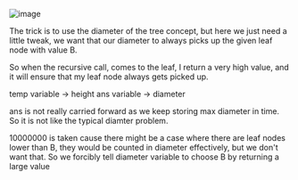 ![image](https://user-images.githubusercontent.com/80675137/177565297-10553f80-2c01-4ade-93a8-0ff9f6ca4c31.png)

The trick is to use the diameter of the tree concept, but here we just need a little tweak, we want that our diameter to always picks up the given leaf node with value B.

So when the recursive call, comes to the leaf, I return a very high value, and it will ensure that my leaf node always gets picked up.

temp variable -> height
ans variable -> diameter

ans is not really carried forward as we keep storing max diameter in time. So it is not like the typical diamter problem.

10000000 is taken cause there might be a case where there are leaf nodes lower than B, they would be counted in diameter effectively, but we don't want that.
So we forcibly tell diameter variable to choose B by returning a large value
